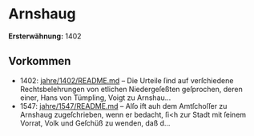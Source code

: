 # Arnshaug

**Ersterwähnung:** 1402

## Vorkommen
- 1402: [jahre/1402/README.md](../jahre/1402/README.md) – Die
Urteile ſind auf verſchiedene Rechtsbelehrungen von
etlichen Niedergeſeßten geſprochen, deren einer, Hans von
Tümpling, Voigt zu Arnshau...
- 1547: [jahre/1547/README.md](../jahre/1547/README.md) – Alſo ift
auh dem Amtſchoſſer zu Arnshaug zugeſchrieben, wenn
er bedacht, ſi<h zur Stadt mit ſeinem Vorrat, Volk und
Geſchüß zu wenden, daß d...
